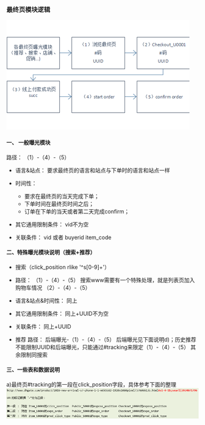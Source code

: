 ### 最终页模块逻辑
![](images/hivesql1.png)

#### 一、 一般曝光模块
路径：
（1）-（4）-（5）

* 语言&站点：
要求最终页的语言和站点与下单时的语言和站点一样

* 时间性：
  * 要求在最终页的当天完成下单；
  * 下单时间在最终页时间之后；
  * 订单在下单的当天或者第二天完成confirm；

* 其它通用限制条件：
vid不为空

* 关联条件：
vid 或者 buyerid    item_code


#### 二、特殊曝光模块说明（搜索+推荐）

* 搜索（click_position rlike '^s[0-9]+'）
* 路径：
（1）-（4）-（5）
搜索www需要有一个特殊处理，就是列表页加入购物车情况
（2）-（4）-（5）

* 语言&站点&时间性：
同上

* 其它通用限制条件：
同上+UUID不为空

* 关联条件：
同上+UUID

* 推荐
路径：
后端曝光-（1）-（4）-（5）
后端曝光见下面说明d)；历史推荐不能限制UUID和后端曝光，只能通过#tracking来限定（1）-（4）-（5）
其余限制同搜索


#### 三、一些表和数据说明
a)最终页#tracking的第一段在click_position字段，具体参考下面的整理
![](images/hivesql2.png)